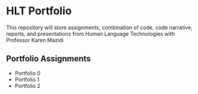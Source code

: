 # HLT Portfolio
 This repository will store assignments, combination of code, code narrative, reports, and presentations from Human Language Technologies with Professor Karen Mazidi
## Portfolio Assignments 
- Portfolio 0
- Portfolio 1
- Portfolio 2 
